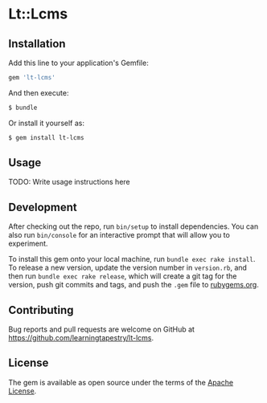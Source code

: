 # Lt::Lcms

## Installation

Add this line to your application's Gemfile:

```ruby
gem 'lt-lcms'
```

And then execute:

```sh
$ bundle
```

Or install it yourself as:

```sh
$ gem install lt-lcms
```

## Usage

TODO: Write usage instructions here

## Development

After checking out the repo, run `bin/setup` to install dependencies. You can also run `bin/console` for an interactive prompt that will allow you to experiment.

To install this gem onto your local machine, run `bundle exec rake install`. To release a new version, update the version number in `version.rb`, and then run `bundle exec rake release`, which will create a git tag for the version, push git commits and tags, and push the `.gem` file to [rubygems.org](https://rubygems.org).

## Contributing

Bug reports and pull requests are welcome on GitHub at https://github.com/learningtapestry/lt-lcms.

## License
The gem is available as open source under the terms of the [Apache License](https://github.com/learningtapestry/lcms-engine/blob/master/LICENSE).
